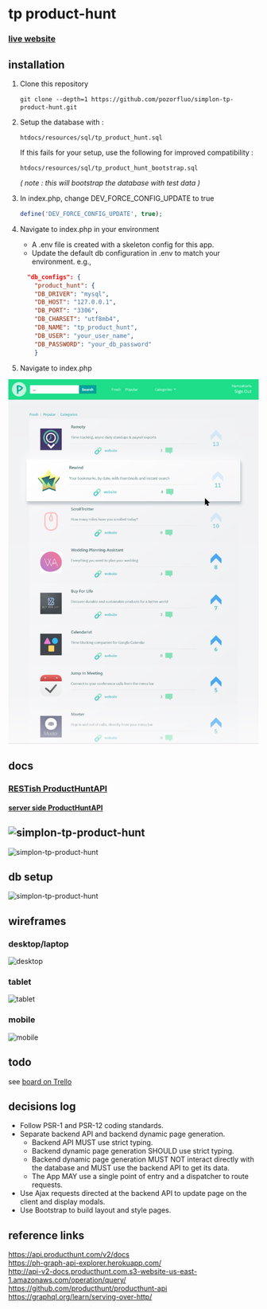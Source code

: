 # tp product-hunt

### [live website](http://emjjjpl.cluster029.hosting.ovh.net/)

## installation

1. Clone this repository

   ```shell
   git clone --depth=1 https://github.com/pozorfluo/simplon-tp-product-hunt.git
   ```

1. Setup the database with :

   ```
   htdocs/resources/sql/tp_product_hunt.sql
   ```

   If this fails for your setup, use the following for improved compatibility :

   ```
   htdocs/resources/sql/tp_product_hunt_bootstrap.sql
   ```

   _( note : this will bootstrap the database with test data )_

1. In index.php, change DEV_FORCE_CONFIG_UPDATE to true
   ```php
   define('DEV_FORCE_CONFIG_UPDATE', true);
   ```
1. Navigate to index.php in your environment
   - A .env file is created with a skeleton config for this app.
   - Update the default db configuration in .env to match your environment.
     e.g.,
   ```json
     "db_configs": {
       "product_hunt": {
       "DB_DRIVER": "mysql",
       "DB_HOST": "127.0.0.1",
       "DB_PORT": "3306",
       "DB_CHARSET": "utf8mb4",
       "DB_NAME": "tp_product_hunt",
       "DB_USER": "your_user_name",
       "DB_PASSWORD": "your_db_password"
       }
   ```
1. Navigate to index.php

![simplon-tp-product-hunt](htdocs/resources/images/tp-product-hunt-screenshot.png)

## docs

### [RESTish ProductHuntAPI](https://pozorfluo.github.io/simplon-tp-product-hunt/htdocs/docs/classes/Controllers-ProductHuntAPI.html)

#### [server side ProductHuntAPI](https://pozorfluo.github.io/simplon-tp-product-hunt/htdocs/docs/classes/Models-ProductHuntAPI.html)

## ![simplon-tp-product-hunt](htdocs/resources/images/tp-product-hunt.svg)

![simplon-tp-product-hunt](htdocs/resources/images/tp-product-hunt-flowchart.svg)

## db setup

![simplon-tp-product-hunt](htdocs/resources/images/tp-product-hunt-db.png)

## wireframes

### desktop/laptop

![desktop](htdocs/resources/images/tp-product-hunt_wireframe-desktop.png)

### tablet

![tablet](htdocs/resources/images/tp-product-hunt_wireframe-tablet.png)

### mobile

![mobile](htdocs/resources/images/tp-product-hunt_wireframe-mobile.png)

## todo

see [board on Trello](https://trello.com/b/d41FFxTW/product-hunt)

## decisions log

- Follow PSR-1 and PSR-12 coding standards.
- Separate backend API and backend dynamic page generation.
  - Backend API MUST use strict typing.
  - Backend dynamic page generation SHOULD use strict typing.
  - Backend dynamic page generation MUST NOT interact directly with the
    database and MUST use the backend API to get its data.
  - The App MAY use a single point of entry and a dispatcher to route
    requests.
- Use Ajax requests directed at the backend API to update page on the client
  and display modals.
- Use Bootstrap to build layout and style pages.

## reference links

https://api.producthunt.com/v2/docs  
https://ph-graph-api-explorer.herokuapp.com/  
http://api-v2-docs.producthunt.com.s3-website-us-east-1.amazonaws.com/operation/query/  
https://github.com/producthunt/producthunt-api  
https://graphql.org/learn/serving-over-http/
